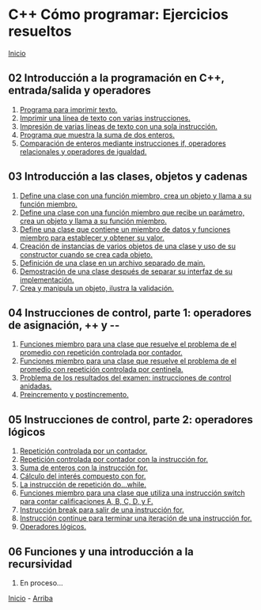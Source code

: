 # C++ Cómo programar: Ejercicios resueltos

<a id="header"></a>

[Inicio][Home]

## 02 Introducción a la programación en C++, entrada/salida y operadores

1. [Programa para imprimir texto.](chapter-02/01.cpp)
1. [Imprimir una línea de texto con varias instrucciones.](chapter-02/02.cpp)
1. [Impresión de varias líneas de texto con una sola instrucción.](chapter-02/03.cpp)
1. [Programa que muestra la suma de dos enteros.](chapter-02/04.cpp)
1. [Comparación de enteros mediante instrucciones if, operadores relacionales y operadores de igualdad.](chapter-02/05.cpp)

## 03 Introducción a las clases, objetos y cadenas

1. [Define una clase con una función miembro, crea un objeto y llama a su función miembro.](chapter-03/01.cpp)
1. [Define una clase con una función miembro que recibe un parámetro, crea un objeto y llama a su función miembro.](chapter-03/02.cpp)
1. [Define una clase que contiene un miembro de datos y funciones miembro para establecer y obtener su valor.](chapter-03/03.cpp)
1. [Creación de instancias de varios objetos de una clase y uso de su constructor cuando se crea cada objeto.](chapter-03/04.cpp)
1. [Definición de una clase en un archivo separado de main.](chapter-03/05/main.cpp)
1. [Demostración de una clase después de separar su interfaz de su implementación.](chapter-03/06/main.cpp)
1. [Crea y manipula un objeto, ilustra la validación.](chapter-03/07/main.cpp)

## 04 Instrucciones de control, parte 1: operadores de asignación, ++ y --

1. [Funciones miembro para una clase que resuelve el problema de el promedio con repetición controlada por contador.](chapter-04/01/main.cpp)
1. [Funciones miembro para una clase que resuelve el problema de el promedio con repetición controlada por centinela.](chapter-04/02/main.cpp)
1. [Problema de los resultados del examen: instrucciones de control anidadas.](chapter-04/03.cpp)
1. [Preincremento y postincremento.](chapter-04/04.cpp)

## 05 Instrucciones de control, parte 2: operadores lógicos

1. [Repetición controlada por un contador.](chapter-05/01.cpp)
1. [Repetición controlada por contador con la instrucción for.](chapter-05/02.cpp)
1. [Suma de enteros con la instrucción for.](chapter-05/03.cpp)
1. [Cálculo del interés compuesto con for.](chapter-05/04.cpp)
1. [La instrucción de repetición do...while.](chapter-05/05.cpp)
1. [Funciones miembro para una clase que utiliza una instrucción switch para contar calificaciones A, B, C, D, y F.](chapter-05/06/main.cpp)
1. [Instrucción break para salir de una instrucción for.](chapter-05/07.cpp)
1. [Instrucción continue para terminar una iteración de una instrucción for.](chapter-05/08.cpp)
1. [Operadores lógicos.](chapter-05/09.cpp)

## 06 Funciones y una introducción a la recursividad

1. En proceso...

[Inicio][Home] - [Arriba][Index]

[Home]: ../README.md
[Index]: #header
